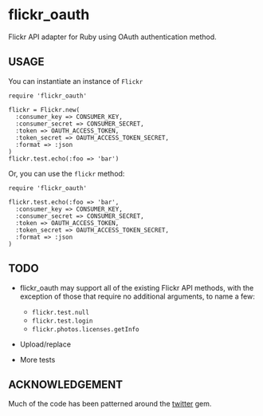 flickr_oauth
=
Flickr API adapter for Ruby using OAuth authentication method.

USAGE
-
You can instantiate an instance of `Flickr`

    require 'flickr_oauth'
    
    flickr = Flickr.new(
      :consumer_key => CONSUMER_KEY, 
      :consumer_secret => CONSUMER_SECRET, 
      :token => OAUTH_ACCESS_TOKEN, 
      :token_secret => OAUTH_ACCESS_TOKEN_SECRET,
      :format => :json
    )
    flickr.test.echo(:foo => 'bar')

Or, you can use the `flickr` method:

    require 'flickr_oauth'
    
    flickr.test.echo(:foo => 'bar', 
      :consumer_key => CONSUMER_KEY, 
      :consumer_secret => CONSUMER_SECRET, 
      :token => OAUTH_ACCESS_TOKEN, 
      :token_secret => OAUTH_ACCESS_TOKEN_SECRET,
      :format => :json
    )

TODO
-
* flickr_oauth may support all of the existing Flickr API methods, with the exception of those that require no additional arguments, to name a few:

  - `flickr.test.null`
  - `flickr.test.login`
  - `flickr.photos.licenses.getInfo`

* Upload/replace
* More tests

ACKNOWLEDGEMENT
-
Much of the code has been patterned around the [twitter](https://github.com/jnunemaker/twitter) gem.